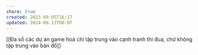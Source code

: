 ```yaml
---
share: true
created: 2023-09-05T16:17
updated: 2024-08-13T00:07
---
```

[[Đa số các dự án game hoá chỉ tập trung vào cạnh tranh thi đua, chứ không tập trung vào bản đồ]] 

